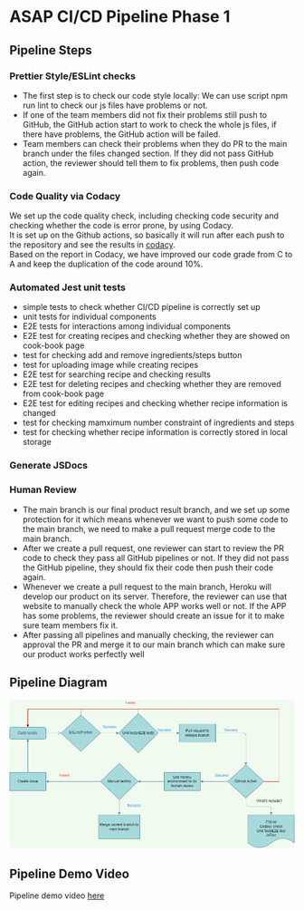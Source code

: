 # ASAP CI/CD Pipeline Phase 1

## Pipeline Steps

### Prettier Style/ESLint checks

- The first step is to check our code style locally: We can use script npm run lint to check our js files have problems or not.
- If one of the team members did not fix their problems still push to GitHub, the GitHub action start to work to check the whole js files, if there have problems, the GitHub action will be failed.
- Team members can check their problems when they do PR to the main branch under the files changed section. If they did not pass GitHub action, the reviewer should tell them to fix problems, then push code again.

### Code Quality via Codacy

We set up the code quality check, including checking code security and checking whether the code is error prone, by using Codacy.  
It is set up on the Github actions, so basically it will run after each push to the repository and see the results in [codacy](https://app.codacy.com/gh/cse110-fa21-group7/cse110-fa21-group7/dashboard).  
Based on the report in Codacy, we have improved our code grade from C to A and keep the duplication of the code around 10%.

### Automated Jest unit tests

- simple tests to check whether CI/CD pipeline is correctly set up
- unit tests for individual components
- E2E tests for interactions among individual components
- E2E test for creating recipes and checking whether they are showed on cook-book page
- test for checking add and remove ingredients/steps button
- test for uploading image while creating recipes
- E2E test for searching recipe and checking results
- E2E test for deleting recipes and checking whether they are removed from cook-book page
- E2E test for editing recipes and checking whether recipe information is changed
- test for checking mamximum number constraint of ingredients and steps
- test for checking whether recipe information is correctly stored in local storage

### Generate JSDocs

### Human Review

- The main branch is our final product result branch, and we set up some protection for it which means whenever we want to push some code to the main branch, we need to make a pull request merge code to the main branch.
- After we create a pull request, one reviewer can start to review the PR code to check they pass all GitHub pipelines or not. If they did not pass the GitHub pipeline, they should fix their code then push their code again.
- Whenever we create a pull request to the main branch, Heroku will develop our product on its server. Therefore, the reviewer can use that website to manually check the whole APP works well or not. If the APP has some problems, the reviewer should create an issue for it to make sure team members fix it.
- After passing all pipelines and manually checking, the reviewer can approval the PR and merge it to our main branch which can make sure our product works perfectly well

## Pipeline Diagram

<img src="./phase1.png" alt="diagram">

## Pipeline Demo Video
Pipeline demo video [here](./phase1.mp4)
